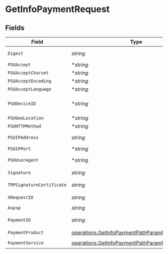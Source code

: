 # GetInfoPaymentRequest


## Fields

| Field                                                                                                                                                                                                                                                                                                 | Type                                                                                                                                                                                                                                                                                                  | Required                                                                                                                                                                                                                                                                                              | Description                                                                                                                                                                                                                                                                                           |
| ----------------------------------------------------------------------------------------------------------------------------------------------------------------------------------------------------------------------------------------------------------------------------------------------------- | ----------------------------------------------------------------------------------------------------------------------------------------------------------------------------------------------------------------------------------------------------------------------------------------------------- | ----------------------------------------------------------------------------------------------------------------------------------------------------------------------------------------------------------------------------------------------------------------------------------------------------- | ----------------------------------------------------------------------------------------------------------------------------------------------------------------------------------------------------------------------------------------------------------------------------------------------------- |
| `Digest`                                                                                                                                                                                                                                                                                              | *string*                                                                                                                                                                                                                                                                                              | :heavy_check_mark:                                                                                                                                                                                                                                                                                    | Es contenido si viaja el campo Signature. Ej: Digest: SHA-256=NzdmZjA4YjY5M2M2NDYyMmVjOWFmMGNmYTZiNTU3MjVmNDI4NTRlMzJkYzE3ZmNmMDE3ZGFmMjhhNTc5OTU3OQ==                                                                                                                                                |
| `PSUAccept`                                                                                                                                                                                                                                                                                           | **string*                                                                                                                                                                                                                                                                                             | :heavy_minus_sign:                                                                                                                                                                                                                                                                                    | Accept header de la petición HTTP entre PSU y el TPP. Ej: PSU-Accept: application/json                                                                                                                                                                                                                |
| `PSUAcceptCharset`                                                                                                                                                                                                                                                                                    | **string*                                                                                                                                                                                                                                                                                             | :heavy_minus_sign:                                                                                                                                                                                                                                                                                    | Accept charset header de la petición HTTP entre PSU y el TPP. PSU-Accept-Charset: utf-8                                                                                                                                                                                                               |
| `PSUAcceptEncoding`                                                                                                                                                                                                                                                                                   | **string*                                                                                                                                                                                                                                                                                             | :heavy_minus_sign:                                                                                                                                                                                                                                                                                    | Accept encoding header de la petición HTTP entre PSU y el TPP. PSU-Accept-Encoding: gzip                                                                                                                                                                                                              |
| `PSUAcceptLanguage`                                                                                                                                                                                                                                                                                   | **string*                                                                                                                                                                                                                                                                                             | :heavy_minus_sign:                                                                                                                                                                                                                                                                                    | Accept language header de la petición HTTP entre PSU y el TPP. PSU-Accept-Language: es-ES                                                                                                                                                                                                             |
| `PSUDeviceID`                                                                                                                                                                                                                                                                                         | **string*                                                                                                                                                                                                                                                                                             | :heavy_minus_sign:                                                                                                                                                                                                                                                                                    | UUID (Universally Unique Identifier) para un dispositivo. El UUID identifica al dispositivo o a una instalación de una aplicación en un dispositivo. Este ID no debe ser modificado hasta la desinstalación de la aplicación del dispositivo. Ej: PSU-Device-ID: 5b3ab8e8-0fd5-43d2-946e-d75958b172e7 |
| `PSUGeoLocation`                                                                                                                                                                                                                                                                                      | **string*                                                                                                                                                                                                                                                                                             | :heavy_minus_sign:                                                                                                                                                                                                                                                                                    | Localización correspondiente a la petición HTTP entre el PSU y el TPP. Ej: PSU-Geo-Location: GEO:90.023856;25.345963                                                                                                                                                                                  |
| `PSUHTTPMethod`                                                                                                                                                                                                                                                                                       | **string*                                                                                                                                                                                                                                                                                             | :heavy_minus_sign:                                                                                                                                                                                                                                                                                    | Método HTTP usado en la interfaz entre PSU y TPP. Valores permitidos: GET. Ej: PSU-Http-Method: GET                                                                                                                                                                                                   |
| `PSUIPAddress`                                                                                                                                                                                                                                                                                        | *string*                                                                                                                                                                                                                                                                                              | :heavy_check_mark:                                                                                                                                                                                                                                                                                    | Dirección IP de la petición HTPP entre el PSU y el TPP. Si no está disponible, el TPP debe usar la dirección IP usada por el TPP cuando envía esta petición. Ej: Ej: PSU-IP-Address: 192.168.16.5                                                                                                     |
| `PSUIPPort`                                                                                                                                                                                                                                                                                           | **string*                                                                                                                                                                                                                                                                                             | :heavy_minus_sign:                                                                                                                                                                                                                                                                                    | Puerto IP de la petición HTTP entre el PSU y el TPP si está disponible. Ejemplo: PSU-IP-Port: 443                                                                                                                                                                                                     |
| `PSUUserAgent`                                                                                                                                                                                                                                                                                        | **string*                                                                                                                                                                                                                                                                                             | :heavy_minus_sign:                                                                                                                                                                                                                                                                                    | Navegador o sistema operativo de la petición HTTP entre el PSU y el TPP. Ejemplo: PSU-User-Agent: Mozilla/5.0 (Windows; U; Windows NT 6.1; en-US; rv:1.9.1.5) Gecko/20091102 Firefox/3.5.5 (.NET CLR 3.5.30729)                                                                                       |
| `Signature`                                                                                                                                                                                                                                                                                           | *string*                                                                                                                                                                                                                                                                                              | :heavy_check_mark:                                                                                                                                                                                                                                                                                    | Firma de la petición por el TPP.                                                                                                                                                                                                                                                                      |
| `TPPSignatureCertificate`                                                                                                                                                                                                                                                                             | *string*                                                                                                                                                                                                                                                                                              | :heavy_check_mark:                                                                                                                                                                                                                                                                                    | Certificado del TPP usado para firmar la petición, en base64, sin cabecera, pie ni saltos de linea. Ej: TPP-Signature-Certificate: MIIHgzCCBmugAwIBAgIIZzZvBQlt0UcwDQYJ………….KoZIhvcNAQELBQAwSTELMAkGA1UEBhMCVVMxEzARBgNVBA                                                                            |
| `XRequestID`                                                                                                                                                                                                                                                                                          | *string*                                                                                                                                                                                                                                                                                              | :heavy_check_mark:                                                                                                                                                                                                                                                                                    | Identificador único de la transacción asignado por el TPP. Ej: X-Request-ID: 1b3ab8e8-0fd5-43d2-946e-d75958b172e7                                                                                                                                                                                     |
| `Aspsp`                                                                                                                                                                                                                                                                                               | *string*                                                                                                                                                                                                                                                                                              | :heavy_check_mark:                                                                                                                                                                                                                                                                                    | Nombre del ASPSP al que desea realizar la petición.                                                                                                                                                                                                                                                   |
| `PaymentID`                                                                                                                                                                                                                                                                                           | *string*                                                                                                                                                                                                                                                                                              | :heavy_check_mark:                                                                                                                                                                                                                                                                                    | Identificador del recurso que referencia a la iniciación de pago. Enviado previamente como respuesta a un mensaje de iniciación de pago del TPP al HUB.                                                                                                                                               |
| `PaymentProduct`                                                                                                                                                                                                                                                                                      | [operations.GetInfoPaymentPathParamPaymentProduct](../../models/operations/getinfopaymentpathparampaymentproduct.md)                                                                                                                                                                                  | :heavy_check_mark:                                                                                                                                                                                                                                                                                    | Producto de pago a usar.                                                                                                                                                                                                                                                                              |
| `PaymentService`                                                                                                                                                                                                                                                                                      | [operations.GetInfoPaymentPathParamPaymentService](../../models/operations/getinfopaymentpathparampaymentservice.md)                                                                                                                                                                                  | :heavy_check_mark:                                                                                                                                                                                                                                                                                    | Producto de pago a usar.                                                                                                                                                                                                                                                                              |